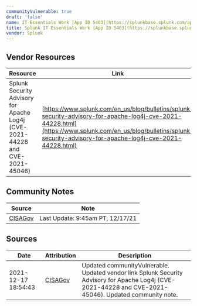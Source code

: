 ```yaml
---
communityVulnerable: true
draft: 'false'
name: IT Essentials Work [App ID 5403](https://splunkbase.splunk.com/app/5403/)
title: Splunk IT Essentials Work [App ID 5403](https://splunkbase.splunk.com/app/5403/)
vendor: Splunk
---
```


## Vendor Resources
| Resource | Link |
| --- | --- |
| Splunk Security Advisory for Apache Log4j (CVE-2021-44228 and CVE-2021-45046) | [https://www.splunk.com/en_us/blog/bulletins/splunk-security-advisory-for-apache-log4j-cve-2021-44228.html](https://www.splunk.com/en_us/blog/bulletins/splunk-security-advisory-for-apache-log4j-cve-2021-44228.html) |


## Community Notes
| Source | Note |
| --- | --- |
| [CISAGov](https://raw.githubusercontent.com/cisagov/log4j-affected-db/develop/README.md) | Last Update: 9:45am PT, 12/17/21 |

## Sources
| Date | Attribution | Description |
| --- | --- | --- |
| 2021-12-17 18:54:43 | [CISAGov](https://raw.githubusercontent.com/cisagov/log4j-affected-db/develop/README.md) | Updated communityVulnerable. Updated vendor link Splunk Security Advisory for Apache Log4j (CVE-2021-44228 and CVE-2021-45046). Updated community note.  |
